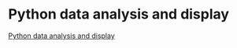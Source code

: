 # Python data analysis and display
[Python data analysis and display](https://aiwithcloud.com/2022/09/16/python_data_analysis_and_display/)